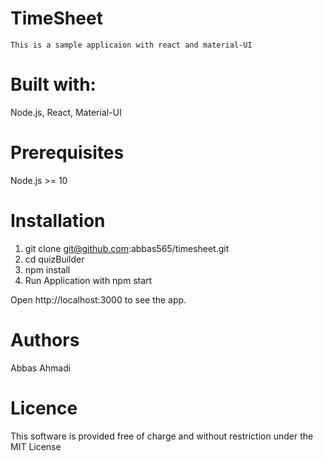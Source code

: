 # TimeSheet

    This is a sample applicaion with react and material-UI

# Built with:

Node.js,
React,
Material-UI

# Prerequisites

Node.js >= 10

# Installation

1. git clone git@github.com:abbas565/timesheet.git
2. cd quizBuilder
3. npm install
4. Run Application with npm start

Open http://localhost:3000 to see the app.

# Authors

Abbas Ahmadi

# Licence

This software is provided free of charge and without restriction under the MIT License
